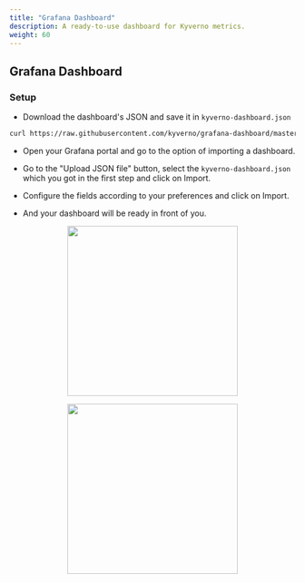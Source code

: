 ```yaml
---
title: "Grafana Dashboard" 
description: A ready-to-use dashboard for Kyverno metrics.
weight: 60
---
```


## Grafana Dashboard

### Setup

* Download the dashboard's JSON and save it in `kyverno-dashboard.json`

```sh
curl https://raw.githubusercontent.com/kyverno/grafana-dashboard/master/grafana/dashboard.json -o kyverno-dashboard.json
```

* Open your Grafana portal and go to the option of importing a dashboard.

* Go to the "Upload JSON file" button, select the `kyverno-dashboard.json` which you got in the first step and click on Import.

* Configure the fields according to your preferences and click on Import.

* And your dashboard will be ready in front of you.

<p align="center"><img src="../assets/dashboard-example-1.png" height="300px"/></p>
<p align="center"><img src="../assets/dashboard-example-2.png" height="300px" /></p>

